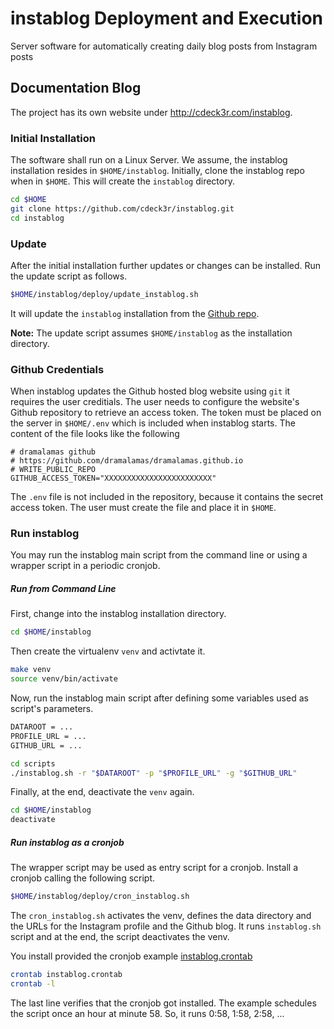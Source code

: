 # instablog Deployment and Execution

Server software for automatically creating daily blog posts from Instagram posts

## Documentation Blog

The project has its own website under http://cdeck3r.com/instablog.

### Initial Installation

The software shall run on a Linux Server. We assume, the instablog installation resides in `$HOME/instablog`. Initially, clone the instablog repo when in `$HOME`. This will create the `instablog` directory.

``` bash
cd $HOME
git clone https://github.com/cdeck3r/instablog.git
cd instablog
```

### Update

After the initial installation further updates or changes can be installed.
Run the update script as follows.
```bash
$HOME/instablog/deploy/update_instablog.sh
```
It will update the `instablog` installation from the [Github repo](https://github.com/cdeck3r/instablog).

**Note:** The update script assumes `$HOME/instablog` as the installation directory.

### Github Credentials

When instablog updates the Github hosted blog website using `git` it requires the user creditials. The user needs to configure the website's Github repository to retrieve an access token. The token must be placed on the server in `$HOME/.env` which is included when instablog starts. The content of the file looks like the following

```
# dramalamas github
# https://github.com/dramalamas/dramalamas.github.io
# WRITE_PUBLIC_REPO
GITHUB_ACCESS_TOKEN="XXXXXXXXXXXXXXXXXXXXXXXX"
```

The `.env` file is not included in the repository, because it contains the secret access token. The user must create the file and place it in `$HOME`.

### Run instablog

You may run the instablog main script from the command line or using a wrapper script in a periodic cronjob.

##### **Run from Command Line**

First, change into the instablog installation directory.
``` bash
cd $HOME/instablog
```

Then create the virtualenv `venv` and activtate it.
``` bash
make venv
source venv/bin/activate
```

Now, run the instablog main script after defining some variables used as script's parameters.
``` bash
DATAROOT = ...
PROFILE_URL = ...
GITHUB_URL = ...

cd scripts
./instablog.sh -r "$DATAROOT" -p "$PROFILE_URL" -g "$GITHUB_URL"
```

Finally, at the end, deactivate the `venv` again.
``` bash
cd $HOME/instablog
deactivate
```

##### **Run instablog as a cronjob**

The wrapper script may be used as entry script for a cronjob.
Install a cronjob calling the following script.

``` bash
$HOME/instablog/deploy/cron_instablog.sh
```

The `cron_instablog.sh` activates the venv, defines the data directory and the URLs for the Instagram profile and the Github blog. It runs `instablog.sh` script and at the end, the script deactivates the venv.

You install provided the cronjob example [instablog.crontab](https://github.com/cdeck3r/instablog/blob/master/deploy/numb3rspipeline.crontab)

```bash
crontab instablog.crontab
crontab -l
```

The last line verifies that the cronjob got installed. The example schedules the script once an hour at minute 58. So, it runs 0:58, 1:58, 2:58, ...
